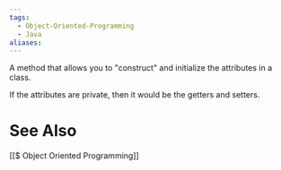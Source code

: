 ```yaml
---
tags:
  - Object-Oriented-Programming
  - Java
aliases:
---
```

A method that allows you to "construct" and initialize the attributes in a class. 

If the attributes are private, then it would be the getters and setters.

# See Also
[[$ Object Oriented Programming]]
